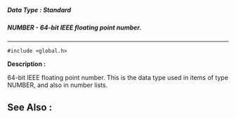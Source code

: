 ##### Data Type : Standard
##### NUMBER - 64-bit IEEE floating point number.
---
```
#include <global.h>
```
**Description :**

64-bit IEEE floating point number.  This is the data type used in items of type 
NUMBER, and also in number lists.

**See Also :**
---
